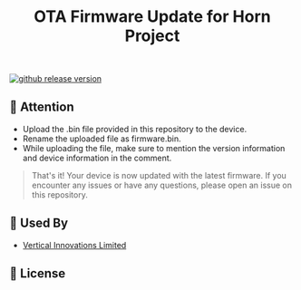 <h1 align="center"> OTA Firmware Update for Horn Project </h1> <br>

[![github release version](https://img.shields.io/github/v/release/nhn/tui.editor.svg?include_prereleases)](https://github.com/nhn/tui.editor/releases/latest)

## 🚩 Attention

- Upload the .bin file provided in this repository to the device.
- Rename the uploaded file as firmware.bin.
- While uploading the file, make sure to mention the version information and device information in the comment.

>That's it! Your device is now updated with the latest firmware. If you encounter any issues or have any questions, please open an issue on this repository.

## 🚀 Used By

* [Vertical Innovations Limited](https://www.vertical-innovations.com/)

## 📜 License

